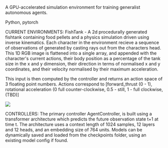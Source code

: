 A GPU-accelerated simulation environment for training generalist autonomous agents.

Python, pytorch

CURRENT ENVIRONMENTS:
FishTank - A 2d procedurally generated fishtank containing food pellets and a physics simulation driven using inverse kinematics.
Each character in the environment recieve a sequence of observations of generated by casting rays out from the characters head.
This 1D RGB image is flattened into a single array, and appended with the character's current actions, their body position
as a percentage of the tank size in the x and y dimension, their direction in terms of normalised x and y coordinates,
and their velocity normalised by their maximum acceleration.

This input is then computed by the controller and returns an action space of 3 floating point numbers.
Actions correspond to \[forward_thrust (0 - 1), rotational acceleration (0 full counter-clockwise, 0.5 - still, 1 - full clockwise, (TBD)\]

![](https://github.com/seanjhardy/SimWorld/environments/fishTank/demo.gif)

CONTROLLERS:
The primary controller AgentController, is built using a transformer architecture which predicts the
future observation state t+1 at time t. The architecture uses a context length of 1024 samples, 12 layers and 12 heads,
and an embedding size of 764 units. Models can be dynamically saved and loaded from the checkpoints folder, using an existing model config if found.
